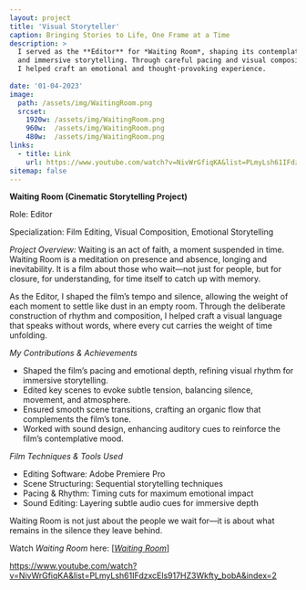 ```yaml
---
layout: project
title: 'Visual Storyteller'
caption: Bringing Stories to Life, One Frame at a Time
description: >
  I served as the **Editor** for *Waiting Room*, shaping its contemplative tone  
  and immersive storytelling. Through careful pacing and visual composition,  
  I helped craft an emotional and thought-provoking experience. 
  
date: '01-04-2023'
image: 
  path: /assets/img/WaitingRoom.png
  srcset: 
    1920w: /assets/img/WaitingRoom.png
    960w:  /assets/img/WaitingRoom.png
    480w:  /assets/img/WaitingRoom.png
links:
  - title: Link
    url: https://www.youtube.com/watch?v=NivWrGfiqKA&list=PLmyLsh61IFdzxcEls917HZ3Wkfty_bobA&index=2
sitemap: false
---
```

  **Waiting Room (Cinematic Storytelling Project)**
  
  Role: Editor 
  
  Specialization: Film Editing, Visual Composition, Emotional Storytelling
  
  *Project Overview:*
  Waiting is an act of faith, a moment suspended in time. Waiting Room is a meditation on presence and absence, longing and inevitability. It is a film about those who wait—not just for people, but for closure, for understanding, for time itself to catch up with memory.

  As the Editor, I shaped the film’s tempo and silence, allowing the weight of each moment to settle like dust in an empty room. Through the deliberate construction of rhythm and composition, I helped craft a visual language that speaks without words, where every cut carries the weight of time unfolding.

  *My Contributions & Achievements*
  - Shaped the film’s pacing and emotional depth, refining visual rhythm for immersive storytelling.
  - Edited key scenes to evoke subtle tension, balancing silence, movement, and atmosphere.
  - Ensured smooth scene transitions, crafting an organic flow that complements the film’s tone.
  - Worked with sound design, enhancing auditory cues to reinforce the film’s contemplative mood.

  *Film Techniques & Tools Used*
  - Editing Software: Adobe Premiere Pro
  - Scene Structuring: Sequential storytelling techniques
  - Pacing & Rhythm: Timing cuts for maximum emotional impact
  - Sound Editing: Layering subtle audio cues for immersive depth

  Waiting Room is not just about the people we wait for—it is about what remains in the silence they leave behind.

  Watch *Waiting Room* here: [<a href="https://www.youtube.com/watch?v=NivWrGfiqKA&list=PLmyLsh61IFdzxcEls917HZ3Wkfty_bobA&index=2">*Waiting Room*</a>] 
  
  https://www.youtube.com/watch?v=NivWrGfiqKA&list=PLmyLsh61IFdzxcEls917HZ3Wkfty_bobA&index=2

